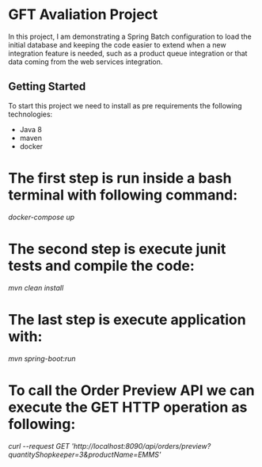 # GFT Avaliation Project

In this project, I am demonstrating a Spring Batch configuration to load the initial database and keeping the code easier to extend when a new integration feature is needed, such as a product queue integration or that data coming from the web services integration.

## Getting Started 

To start this project we need to install as pre requirements the following technologies:

- Java 8
- maven
- docker

# The first step is run inside a bash terminal with following command:

_docker-compose up_

# The second step is execute junit tests and compile the code:

_mvn clean install_

# The last step is execute application with:

_mvn spring-boot:run_

# To call the Order Preview API we can execute the GET HTTP operation as following:

_curl --request GET 'http://localhost:8090/api/orders/preview?quantityShopkeeper=3&productName=EMMS'_

